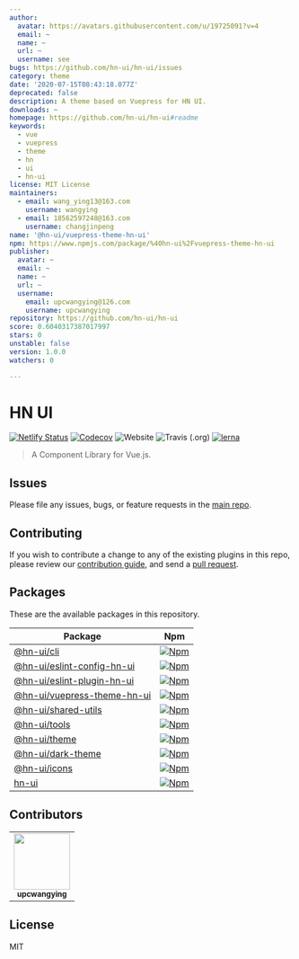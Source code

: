 ```yaml
---
author:
  avatar: https://avatars.githubusercontent.com/u/19725091?v=4
  email: ~
  name: ~
  url: ~
  username: see
bugs: https://github.com/hn-ui/hn-ui/issues
category: theme
date: '2020-07-15T08:43:18.077Z'
deprecated: false
description: A theme based on Vuepress for HN UI.
downloads: ~
homepage: https://github.com/hn-ui/hn-ui#readme
keywords:
  - vue
  - vuepress
  - theme
  - hn
  - ui
  - hn-ui
license: MIT License
maintainers:
  - email: wang_ying13@163.com
    username: wangying
  - email: 18562597248@163.com
    username: changjinpeng
name: '@hn-ui/vuepress-theme-hn-ui'
npm: https://www.npmjs.com/package/%40hn-ui%2Fvuepress-theme-hn-ui
publisher:
  avatar: ~
  email: ~
  name: ~
  url: ~
  username:
    email: upcwangying@126.com
    username: upcwangying
repository: https://github.com/hn-ui/hn-ui
score: 0.6040317387017997
stars: 0
unstable: false
version: 1.0.0
watchers: 0

---
```


# HN UI

[![Netlify Status](https://api.netlify.com/api/v1/badges/0a973f02-f569-47b5-a033-5c0f348ee269/deploy-status)](https://app.netlify.com/sites/hn-ui/deploys)
[![Codecov](https://img.shields.io/codecov/c/gh/hn-ui/hn-ui)](https://codecov.io/gh/hn-ui/hn-ui)
![Website](https://img.shields.io/website?url=https%3A%2F%2Fhn-ui.com)
![Travis (.org)](https://img.shields.io/travis/hn-ui/hn-ui)
[![lerna](https://img.shields.io/badge/maintained%20with-lerna-cc00ff.svg)](https://lerna.js.org/)

> A Component Library for Vue.js.

## Issues

Please file any issues, bugs, or feature requests in the [main
repo](https://github.com/hn-ui/hn-ui/issues/new).

## Contributing

If you wish to contribute a change to any of the existing plugins in this repo,
please review our [contribution guide](https://github.com/hn-ui/hn-ui/blob/master/.github/CONTRIBUTING.md),
and send a [pull request](https://github.com/hn-ui/hn-ui/pulls).

## Packages
These are the available packages in this repository.

| Package | Npm |
|--------|-----|
| [@hn-ui/cli](./packages/@hn-ui/cli) | [![Npm](https://img.shields.io/npm/v/@hn-ui/cli)](https://www.npmjs.com/package/@hn-ui/cli) |
| [@hn-ui/eslint-config-hn-ui](./packages/@hn-ui/eslint-config-hn-ui) | [![Npm](https://img.shields.io/npm/v/@hn-ui/eslint-config-hn-ui)](https://www.npmjs.com/package/@hn-ui/eslint-config-hn-ui) |
| [@hn-ui/eslint-plugin-hn-ui](./packages/@hn-ui/eslint-plugin-hn-ui) | [![Npm](https://img.shields.io/npm/v/@hn-ui/eslint-plugin-hn-ui)](https://www.npmjs.com/package/@hn-ui/eslint-plugin-hn-ui) |
| [@hn-ui/vuepress-theme-hn-ui](./packages/@hn-ui/vuepress-theme-hn-ui) | [![Npm](https://img.shields.io/npm/v/@hn-ui/vuepress-theme-hn-ui)](https://www.npmjs.com/package/@hn-ui/vuepress-theme-hn-ui) |
| [@hn-ui/shared-utils](./packages/@hn-ui/shared-utils) | [![Npm](https://img.shields.io/npm/v/@hn-ui/shared-utils)](https://www.npmjs.com/package/@hn-ui/shared-utils) |
| [@hn-ui/tools](./packages/@hn-ui/tools) | [![Npm](https://img.shields.io/npm/v/@hn-ui/tools)](https://www.npmjs.com/package/@hn-ui/tools) |
| [@hn-ui/theme](./packages/@hn-ui/theme) | [![Npm](https://img.shields.io/npm/v/@hn-ui/theme)](https://www.npmjs.com/package/@hn-ui/theme) |
| [@hn-ui/dark-theme](./packages/@hn-ui/dark-theme) | [![Npm](https://img.shields.io/npm/v/@hn-ui/dark-theme)](https://www.npmjs.com/package/@hn-ui/dark-theme) |
| [@hn-ui/icons](./packages/@hn-ui/icons) | [![Npm](https://img.shields.io/npm/v/@hn-ui/icons)](https://www.npmjs.com/package/@hn-ui/icons) |
| [hn-ui](./packages/hn-ui) | [![Npm](https://img.shields.io/npm/v/@hn-ui/hn-ui)](https://www.npmjs.com/package/@hn-ui/hn-ui) |

## Contributors

<!-- ALL-CONTRIBUTORS-LIST:START - Do not remove or modify this section -->
<!-- prettier-ignore-start -->
<!-- markdownlint-disable -->
<table>
  <tr>
    <td align="center"><a href="https://upcwangying.com"><img src="https://avatars1.githubusercontent.com/u/19725091?v=4" width="100px;" alt=""/><br /><sub><b>upcwangying</b></sub></a></td>
  </tr>
</table>

<!-- markdownlint-enable -->
<!-- prettier-ignore-end -->
<!-- ALL-CONTRIBUTORS-LIST:END -->

## License

MIT
